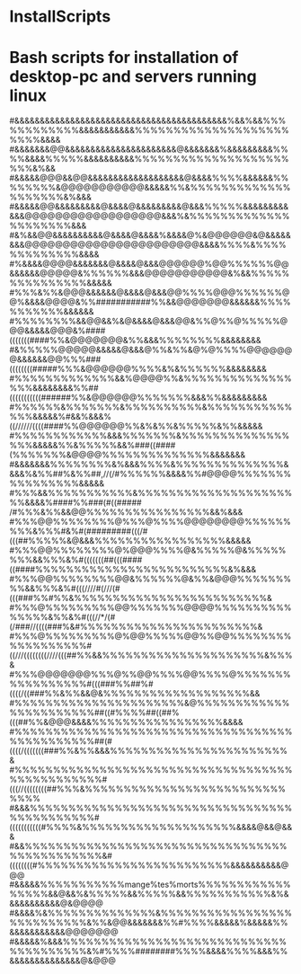 # InstallScripts
# Bash scripts for installation of desktop-pc and servers running linux

#&&&&&&&&&&&&&&&&&&&&&&&&&&&&&&&&&&&&&&&&&&%&&%&&%%%%%%%%%%%%&&&&&&&&&&&%%%%%%%%%%%%%%%%%%%%%%%%&&&&
#&&&&&&&@@&&&&&&&&&&&&&&&&&&&&&&@&&&&&&&%&&&&&&&&&%%%%&&&&%%%%%&&&&&&&&&&%%%%%%%%%%%%%%%%%%%%%%%&%&&
#&&&&&@@@&&@@&&&&&&&&&&&&&&&&&&&@&&&&%%%%&&&&&&%%%%%%%%&@@@@@@@@@@@&&&&&%%&%%%%%%%%%%%%%%%%%%%%&%&&&
#&&&&&@@&&&&&&&&&@&&&&@&&&&&&&&&@&&&%%%%%&&&&&&&&&&&&@@@@@@@@@@@@@@@@@@&&&%&%%%%%%%%%%%%%%%%%%%%%&&&
#&%&&@@&&&&&&&&&&@&&&&@&&&&%&&&&@%&@@@@@@&@&&&&&&&&@@@@@@@@@@@@@@@@@@@@@@@&&&&%%%%&%%%%%%%%%%%%%&&&&
#%&&&&@@@@&&&&&&&@&&&&@&&&@@@@@@%@@%%%%%%@@&&&&&&@@@@@&%%%%%%&&&@@@@@@@@@@@&%&&%%%%%%%%%%%%%%%&&&&&
#%%%&%%&@@@&&&&&&@&&&&@&&&@@%%%%@@@%%%%%%@@%&&&&@@@@&%%###########%%&&@@@@@@@&&&&&&%%%%%%%%%%%&&&&&&
#%%%%%%%%&&@@&&%&@&&&&@&&&@@&%%@%%@%%%%%@@@&&&&&@@@&%####(((((((####%%&@@@@@@@&%%&&&%%%%%%%%&&&&&&&&
#&%%%%%@@@@@&&&&&@&&&@%%&%%&@%@%%%%@@@@@@@&&&&&&@@%%%###((((((((#####%%%&@@@@@@%%%%&%&%%%%%%&&&&&&&&
#%%%%%%%%%%%%%&&%@@@@%%&%%%%%%%%%%%%%%%%%&&&&&&&&%%##(((((((((((######%%&@@@@@@%%%%%%%&&&%%&&&&&&&&&
#%%%%%%&%%%%%%%&%%%%%%%%%%&%%%%%%%%%%%%%%&&&&&%#&&%&&&%((//////((((####%%@@@@@@%%&%&%%&%%%%%&%%&&&&&
#%%%%%%%%%%%%&&&%%%%%%%&%%%%%%%%%%%%%%%%%&&&&&%%&%%%%%&&%###((####(%%%%%%%&@@@@%%%%%%%%%%%%%%&&&&&&&
#&&&&&&&%%%%%%%%&%&&&%%%%&%%%%%%%%%%%%%%&&&&%&%%##%&%%##,//(/#%%%%%%&&&&%%#@@@@%%%%%%%%%%%%%%%%&&&&&
#%%%&&%%%%%%%%%%%&%%%%%%%%%%%%%%%%%%%%%%&&&&%####%%###(#((##### /#%%%&%%&&@@%%%%%%%%%%%%%%%%&&%&&&
#%%%@@%%%%%%%%@%%%@%%%%@@@@@@@@%%%%%%%%%&%%%#&%#(#########(((/#(((##%%%%%&@&&&%%%%%%%%%%%%%%%%%&&&&&
#%%%@@%%%%%%%%@%@@@%%%%@&%%%%%@&%%%%%%%%&&%%%&%#(((((((##(((####((####%%%%%%%%%%%%%%%%%%%%%%%%%&%&&&
#%%%@@%%%%%%%%@@&%%%%%%@&%%&@@@%%%%%%%%%&&%%%&%#(((////#(///(#(((###%%#%%&%%%%%%%%%%%%%%%%%%%%%%%%%&
#%%%@%%%%%%%%%@@%%%%%%%@@@@%%%%%%%%%%%%%%%&%%&%#(((//*/(#(/###//((((###%&#%%%%%%%%%%%%%%%%%%%%%%%&
#%%%@%%%%%%%%%@%@@%%%%%@@%%@@%%%%%%%%%%%%%%%%%%#((///((((((((////(((##%%&&%%%%%%%%%%%%%%%%%%%%%&%%%&
#%%%@@@@@@@%%%@%%@@%%%%@@%%%%@%%%%%%%%%%%%%%%%%#(((###%%##%#((((/((###%%&%%&&@&%%%%%%%%%%%%%%%%%%%&&
#%%%%%%%%%%%%%%%%%%%%%%&@%%%%%%%%%%%%%%%%%%%%%%%##((#%%%%##((##%(((##%%&@@@&&&&%%%%%%%%%%%%%%%%%&&&&
#%%%%%%%%%%%%%%%%%%%%%%%%%%%%%%%%%%%%%%%%%%%%%%%##(#((((/(((((((###%%&%%&&&%%%%%%%%%%%%%%%%%%%%%%%&
#%%%%%%%%%%%%%%%%%%%%%%%%%%%%%%%%%%%%%%%%%%%%%%%%#(((//((((((((##%%%&%%%%%%%%%%%%%%%%%%%%%%%%%%%%%%
#&&&%%%%%%%%%%%%%%%%%%%%%%%%%%%%%%%%%%%%%%%%%%%%%#(((((((((((#%%%%&%%%%%%%%%%%%%%%%%%%%&&&&@&&@&&&
#&&%%%%%%%%%%%%%%%%%%%%%%%%%%%%%%%%%%%%%%%%%%%%%%&#((((((((#%%%%%%%%%%%%%%%%%%%%%%%%%&&&&&&&&&&@@@
#&&&&&%%%%%%%%%%%mange%tes%morts%%%%%%%%%%%%%%%%%&&@&&%&%%%%%&&%%%%%&&%%%%%%%%%%%&%&&&&&&&&&&&@&@@@@
#&&&&%&%%%%%%%%%%%%%%&%%%%%%%%%%%%%%%%%%%%%%%%%%%&%%&@@&&&&&&&%%#%%%%&&&&&%&&&&&%%&&&&&&&&&&&@@@@@@@
#&&&&&%&&&%%%%%%%%%%%%%%%%%%%%%%%%%%%%%%%%%%%%%%%&%#%%%%########%%%%&&&&%%%%&&&%%&&&&&&&&&&&&&&@&@@@
